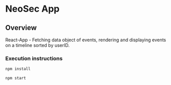 #  NeoSec App

## Overview
React-App -  Fetching data object of events, rendering and displaying events on a timeline sorted by userID. 

### Execution instructions
```sh
npm install
```
```sh
npm start
```
